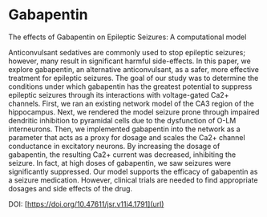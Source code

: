 # Gabapentin
The effects of Gabapentin on Epileptic Seizures: A computational model 

Anticonvulsant sedatives are commonly used to stop epileptic seizures; however, many result in significant harmful side-effects. In this paper, we explore gabapentin, an alternative anticonvulsant, as a safer, more effective treatment for epileptic seizures. The goal of our study was to determine the conditions under which gabapentin has the greatest potential to suppress epileptic seizures through its interactions with voltage-gated Ca2+ channels. First, we ran an existing network model of the CA3 region of the hippocampus. Next, we rendered the model seizure prone through impaired dendritic inhibition to pyramidal cells due to the dysfunction of O-LM interneurons. Then, we implemented gabapentin into the network as a parameter that acts as a proxy for dosage and scales the Ca2+ channel conductance in excitatory neurons. By increasing the dosage of gabapentin, the resulting Ca2+ current was decreased, inhibiting the seizure. In fact, at high doses of gabapentin, we saw seizures were significantly suppressed. Our model supports the efficacy of gabapentin as a seizure medication. However, clinical trials are needed to find appropriate dosages and side effects of the drug.

DOI: [https://doi.org/10.47611/jsr.v11i4.1791](url)
